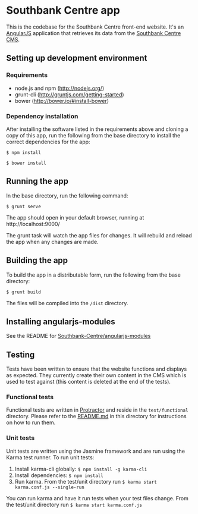 # Southbank Centre app

This is the codebase for the Southbank Centre front-end website. It's an [AngularJS](https://angularjs.org/) application that retrieves its data from the [Southbank Centre CMS](https://github.com/Southbank-Centre/southbankcentre.org-CMS).

## Setting up development environment

### Requirements

- node.js and npm (http://nodejs.org/)
- grunt-cli (http://gruntjs.com/getting-started)
- bower (http://bower.io/#install-bower)


### Dependency installation

After installing the software listed in the requirements above and cloning a copy of this app, run the following from the base directory to install the correct dependencies for the app:

    $ npm install

    $ bower install

## Running the app

In the base directory, run the following command:

    $ grunt serve

The app should open in your default browser, running at http://localhost:9000/

The grunt task will watch the app files for changes. It will rebuild and reload the app when any changes are made.

## Building the app

To build the app in a distributable form, run the following from the base directory:

    $ grunt build

The files will be compiled into the `/dist` directory.

## Installing angularjs-modules

See the README for [Southbank-Centre/angularjs-modules](https://github.com/Southbank-Centre/angularjs-modules/blob/master/README.md)

## Testing

Tests have been written to ensure that the website functions and displays as expected. They currently create their own content in the CMS which is used to test against (this content is deleted at the end of the tests).

### Functional tests

Functional tests are written in [Protractor](https://angular.github.io/protractor) and reside in the `test/functional` directory. Please refer to the [README.md](https://github.com/Southbank-Centre/southbankcentre.org/tree/master/test/functional) in this directory for instructions on how to run them.

### Unit tests

Unit tests are written using the Jasmine framework and are run using the Karma test runner. To run unit tests:

1. Install karma-cli globally: `$ npm install -g karma-cli`
2. Install dependencies: `$ npm install`
3. Run karma. From the test/unit directory run `$ karma start karma.conf.js --single-run`

You can run karma and have it run tests when your test files change. From the test/unit directory run `$ karma start karma.conf.js`
